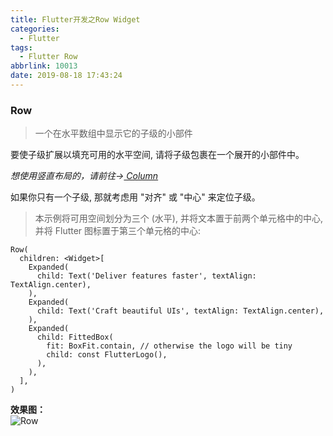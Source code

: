 ```yaml
---
title: Flutter开发之Row Widget
categories:
  - Flutter
tags:
  - Flutter Row
abbrlink: 10013
date: 2019-08-18 17:43:24
---
```




### Row

> 一个在水平数组中显示它的子级的小部件

要使子级扩展以填充可用的水平空间, 请将子级包裹在一个展开的小部件中。

*想使用竖直布局的，请前往->[ Column]()*

如果你只有一个子级, 那就考虑用 "对齐" 或 "中心" 来定位子级。

>本示例将可用空间划分为三个 (水平), 并将文本置于前两个单元格中的中心, 并将 Flutter 图标置于第三个单元格的中心: 
```
Row(
  children: <Widget>[
    Expanded(
      child: Text('Deliver features faster', textAlign: TextAlign.center),
    ),
    Expanded(
      child: Text('Craft beautiful UIs', textAlign: TextAlign.center),
    ),
    Expanded(
      child: FittedBox(
        fit: BoxFit.contain, // otherwise the logo will be tiny
        child: const FlutterLogo(),
      ),
    ),
  ],
)

```
**效果图：**<br>
![Row]("")



